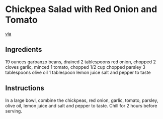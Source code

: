 # Chickpea Salad with Red Onion and Tomato

[via](http://allrecipes.com/Recipe-Tools/Print/Recipe.aspx?recipeID=14238&origin=detail&servings=4&metric=false)

## Ingredients

19 ounces garbanzo beans, drained
2 tablespoons red onion, chopped
2 cloves garlic, minced
1 tomato, chopped
1/2 cup chopped parsley
3 tablespoons olive oil
1 tablespoon lemon juice
salt and pepper to taste

## Instructions

In a large bowl, combine the chickpeas, red onion, garlic, tomato, parsley, olive oil, lemon juice and salt and pepper to taste. Chill for 2 hours before serving.